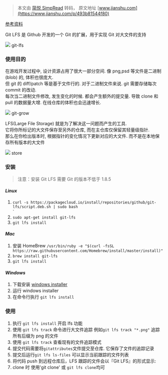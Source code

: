 > 本文由 [简悦 SimpRead](http://ksria.com/simpread/) 转码， 原文地址 [www.jianshu.com](https://www.jianshu.com/p/493b81544f80)

[参考资料](https://link.jianshu.com?t=https%3A%2F%2Fcoding.net%2Fhelp%2Fdoc%2Fgit%2Fgit-lfs.html)

Git LFS 是 Github 开发的一个 Git 的扩展，用于实现 Git 对大文件的支持

![](http://upload-images.jianshu.io/upload_images/1059995-670f795346b86292) git-lfs

### 使用目的

在游戏开发过程中, 设计资源占用了很大一部分空间. 像 png,psd 等文件是二进制 (blob) 的, 体积也很庞大.  
但 git 的 diff/patch 等是基于文件行的. 对于二进制文件来说. git 需要存储每次 commit 的改动.  
每次当二进制文件修改, 发生变化的时候. 都会产生额外的提交量. 导致 clone 和 pull 的数据量大增. 在线仓库的体积也会迅速增长.

![](http://upload-images.jianshu.io/upload_images/1059995-c9ddfd907277e8df.png) git-grow

LFS(Large File Storage) 就是为了解决这一问题而产生的工具.  
它将你所标记的大文件保存至另外的仓库, 而在主仓库仅保留其轻量级指针.  
那么在你检出版本时, 根据指针的变化情况下更新对应的大文件. 而不是在本地保存所有版本的大文件

![](http://upload-images.jianshu.io/upload_images/1059995-7e78b1cc5ceb6c1f.png) store

### 安装

> 注意：安装 Git LFS 需要 Git 的版本不低于 1.8.5

#### _Linux_

1.  `curl -s https://packagecloud.io/install/repositories/github/git-lfs/script.deb.sh | sudo bash`  
    `
2.  `sudo apt-get install git-lfs`
3.  `git lfs install`

#### _Mac_

1.  安装 HomeBrew `/usr/bin/ruby -e "$(curl -fsSL https://raw.githubusercontent.com/Homebrew/install/master/install)"`
2.  `brew install git-lfs`
3.  `git lfs install`

#### _Windows_

1.  下载安装 [windows installer](https://link.jianshu.com?t=https%3A%2F%2Fgithub.com%2Fgithub%2Fgit-lfs%2Freleases)
2.  运行 windows installer
3.  在命令行执行 `git lfs install`

### 使用

1.  执行 `git lfs install` 开启 lfs 功能
2.  使用 `git lfs track` 命令进行大文件追踪 例如`git lfs track "*.png"` 追踪所有后缀为 png 的文件
3.  使用 `git lfs track` 查看现有的文件追踪模式
4.  提交代码需要将`gitattributes`文件提交至仓库. 它保存了文件的追踪记录
5.  提交后运行`git lfs ls-files` 可以显示当前跟踪的文件列表
6.  将代码 push 到远程仓库后，LFS 跟踪的文件会以『Git LFS』的形式显示:
7.  clone 时 使用'git clone' 或 `git lfs clone`均可